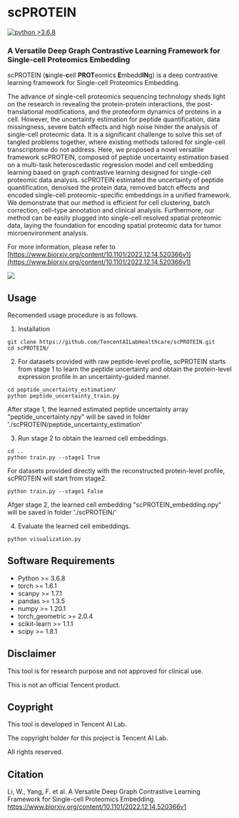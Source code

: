 # scPROTEIN


[![python >3.6.8](https://img.shields.io/badge/python-3.6.8-brightgreen)](https://www.python.org/) 


### A Versatile Deep Graph Contrastive Learning Framework for Single-cell Proteomics Embedding
scPROTEIN (**s**ingle-**c**ell **PROT**eomics **E**mbedd**IN**g) is a deep contrastive learning framework for Single-cell Proteomics Embedding.


The advance of single-cell proteomics sequencing technology sheds light on the research in revealing the protein-protein interactions, the post-translational modifications, and the proteoform dynamics of proteins in a cell. However, the uncertainty estimation for peptide quantification, data missingness, severe batch effects and high noise hinder the analysis of single-cell proteomic data. It is a significant challenge to solve this set of tangled problems together, where existing methods tailored for single-cell transcriptome do not address. Here, we proposed a novel versatile framework scPROTEIN, composed of peptide uncertainty estimation based on a multi-task heteroscedastic regression model and cell embedding learning based on graph contrastive learning designed for single-cell proteomic data analysis. scPROTEIN estimated the uncertainty of peptide quantification, denoised the protein data, removed batch effects and encoded single-cell proteomic-specific embeddings in a unified framework. We demonstrate that our method is efficient for cell clustering, batch correction, cell-type annotation and clinical analysis. Furthermore, our method can be easily plugged into single-cell resolved spatial proteomic data, laying the foundation for encoding spatial proteomic data for tumor microenvironment analysis.

For more information, please refer to [https://www.biorxiv.org/content/10.1101/2022.12.14.520366v1](https://www.biorxiv.org/content/10.1101/2022.12.14.520366v1)



![](https://github.com/TencentAILabHealthcare/scPROTEIN/blob/main/framework.jpg)




## Usage

Recomended usage procedure is as follows. 


1. Installation
```
git clone https://github.com/TencentAILabHealthcare/scPROTEIN.git
cd scPROTEIN/
```


2. For datasets provided with raw peptide-level profile, scPROTEIN starts from stage 1 to learn the peptide uncertainty and obtain the protein-level expression profile in an uncertainty-guided manner. 

```
cd peptide_uncertainty_estimation/
python peptide_uncertainty_train.py
```

After stage 1, the learned estimated peptide uncertainty array "peptide_uncertainty.npy" will be saved in folder './scPROTEIN/peptide_uncertainty_estimation'


3. Run stage 2 to obtain the learned cell embeddings.

```
cd ..
python train.py --stage1 True
```

For datasets provided directly with the reconstructed protein-level profile, scPROTEIN will start from stage2.

```
python train.py --stage1 False
```

Afger stage 2, the learned cell embedding "scPROTEIN_embedding.npy" will be saved in folder './scPROTEIN/'


4. Evaluate the learned cell embeddings.
```
python visualization.py
```



## Software Requirements

- Python >= 3.6.8
- torch >= 1.6.1
- scanpy >= 1.7.1
- pandas >= 1.3.5
- numpy >= 1.20.1
- torch_geometric >= 2.0.4
- scikit-learn >= 1.1.1
- scipy >= 1.8.1



## Disclaimer
This tool is for research purpose and not approved for clinical use.

This is not an official Tencent product.


## Coypright

This tool is developed in Tencent AI Lab.

The copyright holder for this project is Tencent AI Lab.

All rights reserved.



## Citation
Li, W., Yang, F. et al. A Versatile Deep Graph Contrastive Learning Framework for Single-cell Proteomics Embedding. https://www.biorxiv.org/content/10.1101/2022.12.14.520366v1


